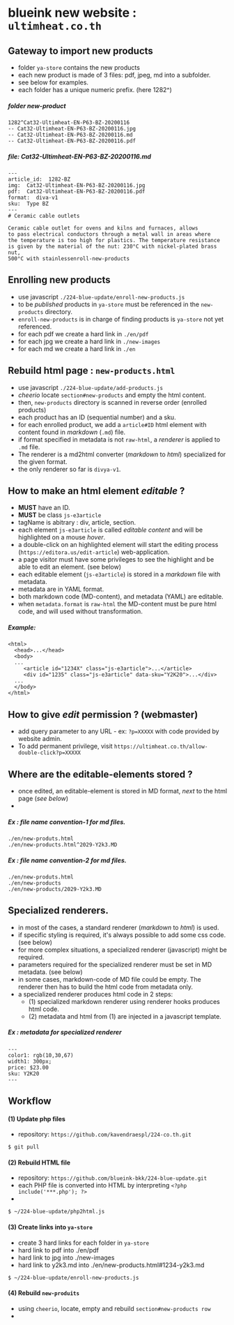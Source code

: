 # blueink new website : `ultimheat.co.th`

## Gateway to import new products
- folder `ya-store` contains the new products
- each new product is made of 3 files: pdf, jpeg, md into a subfolder.
- see below for examples.
- each folder has a unique numeric prefix. (here 1282^)

##### folder new-product
```
1282^Cat32-Ultimheat-EN-P63-BZ-20200116
-- Cat32-Ultimheat-EN-P63-BZ-20200116.jpg
-- Cat32-Ultimheat-EN-P63-BZ-20200116.md
-- Cat32-Ultimheat-EN-P63-BZ-20200116.pdf
```

##### file: Cat32-Ultimheat-EN-P63-BZ-20200116.md
```
---
article_id:  1282-BZ
img:  Cat32-Ultimheat-EN-P63-BZ-20200116.jpg
pdf:  Cat32-Ultimheat-EN-P63-BZ-20200116.pdf
format:  diva-v1
sku:  Type BZ
---
# Ceramic cable outlets

Ceramic cable outlet for ovens and kilns and furnaces, allows 
to pass electrical conductors through a metal wall in areas where 
the temperature is too high for plastics. The temperature resistance 
is given by the material of the nut: 230°C with nickel-plated brass nut, 
500°C with stainlessenroll-new-products 
```

## Enrolling new products
- use javascript `./224-blue-update/enroll-new-products.js`
- to be _published_ products in `ya-store` must be referenced in the `new-products` directory.
- `enroll-new-products` is in charge of finding products is `ya-store` not yet referenced.
- for each pdf we create a hard link in `./en/pdf`
- for each jpg we create a hard link in `./new-images`
- for each md we create a hard link in `./en`

## Rebuild html page : `new-products.html`
- use javascript `./224-blue-update/add-products.js`
- _cheerio_ locate `section#new-products` and empty the html content.
- then, `new-products` directory is scanned in reverse order (enrolled products)
- each product has an ID (sequential number) and a sku.
- for each enrolled product, we add a `article#ID` html element with content found in _markdown_ (`.md`) file.
- if format specified in metadata is not `raw-html`, a _renderer_ is applied to `.md` file.
- The renderer is a md2html converter (_markdown_ to _html_) specialized for the given format.
- the only renderer so far is `divya-v1`.


## How to make an html element _editable_ ?
- **MUST** have an ID.
- **MUST** be class `js-e3article`
- tagName is abitrary : div, article, section.
- each element `js-e3article` is called _editable content_ and will be highlighted on a mouse _hover_.
- a double-click on an highlighted element will start the editing process (`https://editora.us/edit-article`) web-application.
- a page visitor must have some privileges to see the highlight and be able to edit an element. (see below)
- each editable element (`js-e3article`) is stored in a _markdown_ file with metadata.
- metadata are in YAML format.
- both markdown code (MD-content), and metadata (YAML) are editable.
- when `metadata.format` is `raw-html` the MD-content must be pure html code, and will used without transformation.

##### Example:
```
<html>
  <head>...</head>
  <body>
  ...
     <article id="1234X" class="js-e3article">...</article>
     <div id="1235" class="js-e3article" data-sku="Y2K20">...</div>     
  ...
  </body>
</html>
```



## How to give _edit_ permission ? (webmaster)
- add query parameter to any URL - ex: `?p=XXXXX` with code provided by website admin.
- To add permanent privilege, visit `https://ultimheat.co.th/allow-double-click?p=XXXXX`


## Where are the editable-elements stored ?
- once edited, an editable-element is stored in MD format, _next_ to the html page (_see below_)
- 

##### Ex : file name convention-1 for md files.
```
./en/new-produts.html
./en/new-products.html^2029-Y2k3.MD
```
##### Ex : file name convention-2 for md files.
```
./en/new-produts.html
./en/new-products
./en/new-products/2029-Y2k3.MD
```

## Specialized renderers.
- in most of the cases, a standard renderer (_markdown_ to _html_) is used.
- if specific styling is required, it's always possible to add some css code. (see below)
- for more complex situations, a specialized renderer (javascript) might be required.
- parameters required for the specialized renderer must be set in MD metadata. (see below)
- in some cases, markdown-code of MD file could be empty. The renderer then has to build the html code from metadata only. 
- a specialized renderer produces html code in 2 steps:
  - (1) specialized markdown renderer using renderer hooks produces html code.
  - (2) metadata and html from (1) are injected in a javascript template.

##### Ex : metadata for specialized renderer
```
---
color1: rgb(10,30,67)
width1: 300px;
price: $23.00
sku: Y2K20
---
```

## Workflow

#### (1) Update php files
- repository: `https://github.com/kavendraespl/224-co.th.git`
```
$ git pull
```

#### (2) Rebuild HTML file
- repository: `https://github.com/blueink-bkk/224-blue-update.git`
- each PHP file is converted into HTML by interpreting `<?php include('***.php'); ?>`
- 
```
$ ~/224-blue-update/php2html.js
```
#### (3) Create links into `ya-store`
- create 3 hard links for each folder in `ya-store`
- hard link to pdf into ./en/pdf
- hard link to jpg into ./new-images
- hard link to y2k3.md into ./en/new-products.html#1234-y2k3.md
```
$ ~/224-blue-update/enroll-new-products.js
```


#### (4) Rebuild `new-produits`
- using `cheerio`, locate, empty and rebuild `section#new-products row`
- 
